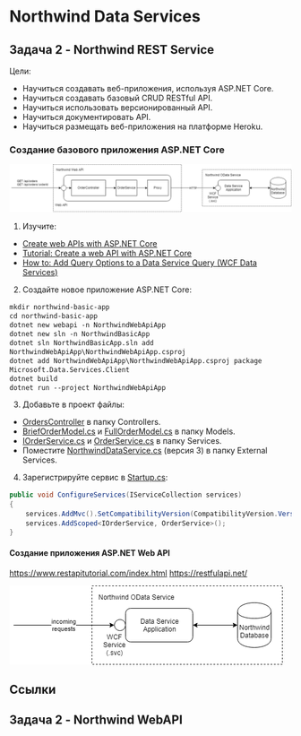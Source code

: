 # Northwind Data Services

## Задача 2 - Northwind REST Service

Цели:
* Научиться создавать веб-приложения, используя ASP.NET Core.
* Научиться создавать базовый CRUD RESTful API.
* Научиться использовать версионированный API.
* Научиться документировать API.
* Научиться размещать веб-приложения на платформе Heroku.


### Создание базового приложения ASP.NET Core

![Overview](images/task-02-basic-app.png)

1. Изучите:

* [Create web APIs with ASP.NET Core](https://docs.microsoft.com/en-us/aspnet/core/web-api/?view=aspnetcore-2.2)
* [Tutorial: Create a web API with ASP.NET Core](https://docs.microsoft.com/en-us/aspnet/core/tutorials/first-web-api?view=aspnetcore-2.2&tabs=visual-studio)
* [How to: Add Query Options to a Data Service Query (WCF Data Services)](https://docs.microsoft.com/en-us/dotnet/framework/data/wcf/how-to-add-query-options-to-a-data-service-query-wcf-data-services)

2. Создайте новое приложение ASP.NET Core:

```
mkdir northwind-basic-app
cd northwind-basic-app
dotnet new webapi -n NorthwindWebApiApp
dotnet new sln -n NorthwindBasicApp
dotnet sln NorthwindBasicApp.sln add NorthwindWebApiApp\NorthwindWebApiApp.csproj
dotnet add NorthwindWebApiApp\NorthwindWebApiApp.csproj package Microsoft.Data.Services.Client
dotnet build
dotnet run --project NorthwindWebApiApp
```

3. Добавьте в проект файлы:

* [OrdersController](task02/northwind-basic-app/NorthwindWebApiApp/Controllers/OrdersController.cs) в папку Controllers.
* [BriefOrderModel.cs](task02/northwind-basic-app/NorthwindWebApiApp/Models/BriefOrderModel.cs) и [FullOrderModel.cs](task02/northwind-basic-app/NorthwindWebApiApp/Models/FullOrderModel.cs) в папку Models.
* [IOrderService.cs](task02/northwind-basic-app/NorthwindWebApiApp/Services/IOrderService.cs) и [OrderService.cs](task02/northwind-basic-app/NorthwindWebApiApp/Services/OrderService.cs) в папку Services.
* Поместите [NorthwindDataService.cs](task02/northwind-basic-app/NorthwindWebApiApp/ExternalServices/NorthwindDataService.cs) (версия 3) в папку External Services.

4. Зарегистрируйте сервис в [Startup.cs](task02/northwind-basic-app/NorthwindWebApiApp/Startup.cs):

```cs
public void ConfigureServices(IServiceCollection services)
{
	services.AddMvc().SetCompatibilityVersion(CompatibilityVersion.Version_2_2);
	services.AddScoped<IOrderService, OrderService>();
}
```

#### Создание приложения ASP.NET Web API

https://www.restapitutorial.com/index.html
https://restfulapi.net/

![Northwind OData Service](images/northwind-odata-service.png)

## Ссылки


## Задача 2 - Northwind WebAPI